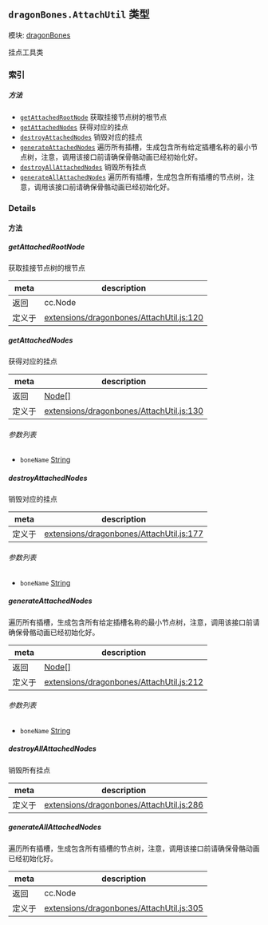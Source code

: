 ## `dragonBones.AttachUtil` 类型



模块: [dragonBones](../modules/dragonBones.md)


挂点工具类



### 索引



##### 方法

  - [`getAttachedRootNode`](#getattachedrootnode) 获取挂接节点树的根节点
  - [`getAttachedNodes`](#getattachednodes) 获得对应的挂点
  - [`destroyAttachedNodes`](#destroyattachednodes) 销毁对应的挂点
  - [`generateAttachedNodes`](#generateattachednodes) 遍历所有插槽，生成包含所有给定插槽名称的最小节点树，注意，调用该接口前请确保骨骼动画已经初始化好。
  - [`destroyAllAttachedNodes`](#destroyallattachednodes) 销毁所有挂点
  - [`generateAllAttachedNodes`](#generateallattachednodes) 遍历所有插槽，生成包含所有插槽的节点树，注意，调用该接口前请确保骨骼动画已经初始化好。



### Details




<!-- Method Block -->
#### 方法


##### getAttachedRootNode

获取挂接节点树的根节点

| meta | description |
|------|-------------|
| 返回 | cc.Node 
| 定义于 | [extensions/dragonbones/AttachUtil.js:120](https://github.com/cocos-creator/engine/blob/a2f4b48f64e8117cf0d5a93229bfe31932c42384/extensions/dragonbones/AttachUtil.js#L120) |



##### getAttachedNodes

获得对应的挂点

| meta | description |
|------|-------------|
| 返回 | <a href="../classes/Node.html" class="crosslink">Node[]</a> 
| 定义于 | [extensions/dragonbones/AttachUtil.js:130](https://github.com/cocos-creator/engine/blob/a2f4b48f64e8117cf0d5a93229bfe31932c42384/extensions/dragonbones/AttachUtil.js#L130) |

###### 参数列表
- `boneName` <a href="https://developer.mozilla.org/en/JavaScript/Reference/Global_Objects/String" class="crosslink external" target="_blank">String</a> 


##### destroyAttachedNodes

销毁对应的挂点

| meta | description |
|------|-------------|
| 定义于 | [extensions/dragonbones/AttachUtil.js:177](https://github.com/cocos-creator/engine/blob/a2f4b48f64e8117cf0d5a93229bfe31932c42384/extensions/dragonbones/AttachUtil.js#L177) |

###### 参数列表
- `boneName` <a href="https://developer.mozilla.org/en/JavaScript/Reference/Global_Objects/String" class="crosslink external" target="_blank">String</a> 


##### generateAttachedNodes

遍历所有插槽，生成包含所有给定插槽名称的最小节点树，注意，调用该接口前请确保骨骼动画已经初始化好。

| meta | description |
|------|-------------|
| 返回 | <a href="../classes/Node.html" class="crosslink">Node[]</a> 
| 定义于 | [extensions/dragonbones/AttachUtil.js:212](https://github.com/cocos-creator/engine/blob/a2f4b48f64e8117cf0d5a93229bfe31932c42384/extensions/dragonbones/AttachUtil.js#L212) |

###### 参数列表
- `boneName` <a href="https://developer.mozilla.org/en/JavaScript/Reference/Global_Objects/String" class="crosslink external" target="_blank">String</a> 


##### destroyAllAttachedNodes

销毁所有挂点

| meta | description |
|------|-------------|
| 定义于 | [extensions/dragonbones/AttachUtil.js:286](https://github.com/cocos-creator/engine/blob/a2f4b48f64e8117cf0d5a93229bfe31932c42384/extensions/dragonbones/AttachUtil.js#L286) |



##### generateAllAttachedNodes

遍历所有插槽，生成包含所有插槽的节点树，注意，调用该接口前请确保骨骼动画已经初始化好。

| meta | description |
|------|-------------|
| 返回 | cc.Node 
| 定义于 | [extensions/dragonbones/AttachUtil.js:305](https://github.com/cocos-creator/engine/blob/a2f4b48f64e8117cf0d5a93229bfe31932c42384/extensions/dragonbones/AttachUtil.js#L305) |




